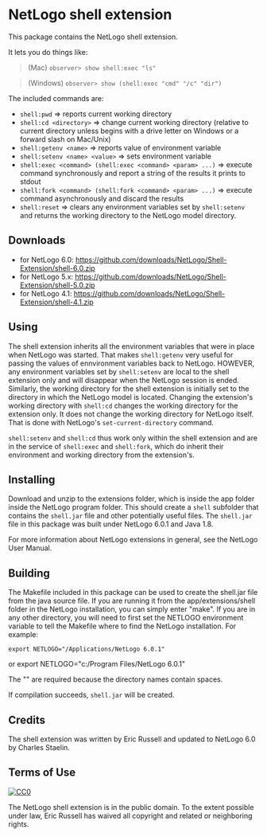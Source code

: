 # NetLogo shell extension

This package contains the NetLogo shell extension.

It lets you do things like:

> (Mac) `observer> show shell:exec "ls"`

> (Windows) `observer> show (shell:exec "cmd" "/c" "dir")`

The included commands are:

 * `shell:pwd` => reports current working directory
 * `shell:cd <directory>` => change current working directory (relative to current directory unless <directory> begins with a drive letter on Windows or a forward slash on Mac/Unix)
 * `shell:getenv <name>` => reports value of environment variable
 * `shell:setenv <name> <value>` => sets environment variable
 * `shell:exec <command> (shell:exec <command> <param> ...)` => execute command synchronously and report a string of the results it prints to stdout
 * `shell:fork <command> (shell:fork <command> <param> ...)` => execute command asynchronously and discard the results
 * `shell:reset` => clears any environment variables set  by `shell:setenv` and returns the working directory to the NetLogo model directory.

## Downloads

 * for NetLogo 6.0: https://github.com/downloads/NetLogo/Shell-Extension/shell-6.0.zip
 * for NetLogo 5.x: https://github.com/downloads/NetLogo/Shell-Extension/shell-5.0.zip
 * for NetLogo 4.1: https://github.com/downloads/NetLogo/Shell-Extension/shell-4.1.zip

## Using

The shell extension inherits all the environment variables that were in place when NetLogo was started. That makes `shell:getenv` very useful for passing the values of ennvironment variables back to NetLogo. HOWEVER, any environment variables set by `shell:setenv` are local to the shell extension only and will disappear when the NetLogo session is ended. Similarly, the working directory for the shell extension is initially set to the directory in which the NetLogo model is located. Changing the extension's working directory with `shell:cd` changes the working directory for the extension only. It does not change the working directory for NetLogo itself. That is done with NetLogo's `set-current-directory` command. 

`shell:setenv` and `shell:cd` thus work only within the shell extension and are in the service of `shell:exec` and `shell:fork`, which do inherit their environment and working directory from the extension's.

## Installing

Download and unzip to the extensions folder, which is inside the app folder inside the NetLogo program folder. This should create a `shell` subfolder that contains the `shell.jar` file and other potentially useful files. The `shell.jar` file in this package was built under NetLogo 6.0.1 and Java 1.8.

For more information about NetLogo extensions in general, see the NetLogo User Manual.

## Building

The Makefile included in this package can be used to create the shell.jar file from the java source file. If you are running it from the app/extensions/shell folder in the NetLogo installation, you can simply enter "make". If you are in any other directory, you will need to first set the NETLOGO environment variable to tell the Makefile where to find the NetLogo installation.  For example:

    export NETLOGO="/Applications/NetLogo 6.0.1"
or
    export NETLOGO="c:/Program Files/NetLogo 6.0.1"

The "" are required because the directory names contain spaces.

If compilation succeeds, `shell.jar` will be created.

## Credits

The shell extension was written by Eric Russell and updated to NetLogo 6.0 by Charles Staelin.

## Terms of Use

[![CC0](http://i.creativecommons.org/p/zero/1.0/88x31.png)](http://creativecommons.org/publicdomain/zero/1.0/)

The NetLogo shell extension is in the public domain.  To the extent possible under law, Eric Russell has waived all copyright and related or neighboring rights.
